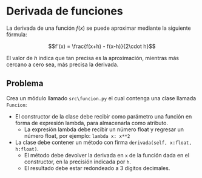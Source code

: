 Derivada de funciones
========================

La derivada de una función $f(x)$ se puede aproximar mediante la siguiente fórmula:

$$f'(x) = \frac{f(x+h) - f(x-h)}{2\cdot h}$$

El valor de $h$ indica que tan precisa es la aproximación, mientras más cercano a cero sea, más precisa la derivada.

Problema
--------

Crea un módulo llamado `src\funcion.py` el cual contenga una clase llamada `Funcion`:

* El constructor de la clase debe recibir como parámetro una función en forma de expresión lambda, para almacenarla como atributo.
    * La expresión lambda debe recibir un número float y regresar un número float, por ejemplo: `lambda x: x**2`
* La clase debe contener un método con firma `derivada(self, x:float, h:float)`.
    * El método debe devolver la derivada en `x` de la función dada en el constructor, en la precisión indicada por `h`.
    * El resultado debe estar redondeado a 3 dígitos decimales.
